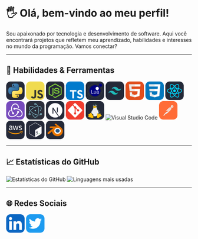 # 🖐️ Olá, bem-vindo ao meu perfil!

Sou apaixonado por tecnologia e desenvolvimento de software. Aqui você encontrará projetos que refletem meu aprendizado, habilidades e interesses no mundo da programação. Vamos conectar?

---

## 🚀 Habilidades & Ferramentas

<div>
  <!-- Substitua "icone" pelos nomes das imagens que você usará -->
  <img src="https://github.com/tandpfun/skill-icons/blob/main/icons/Python-Dark.svg" alt="Python" width="50" height="50">
  <img src="https://github.com/tandpfun/skill-icons/blob/main/icons/JavaScript.svg" alt="JavaScript" width="50" height="50">
  <img src="https://github.com/tandpfun/skill-icons/blob/main/icons/NodeJS-Dark.svg" alt="Node.js" width="50" height="50">
  <img src="https://github.com/tandpfun/skill-icons/blob/main/icons/TypeScript.svg" alt="TypeScript" width="50" height="50">
  <img src="https://github.com/tandpfun/skill-icons/blob/main/icons/Lua-Dark.svg" alt="Lua" width="50" height="50">
  <img src="https://github.com/tandpfun/skill-icons/blob/main/icons/TailwindCSS-Dark.svg" alt="Tailwind" width="50" height="50">
  <img src="https://github.com/tandpfun/skill-icons/blob/main/icons/HTML.svg" alt="HTML" width="50" height="50">
  <img src="https://github.com/tandpfun/skill-icons/blob/main/icons/CSS.svg" alt="CSS" width="50" height="50">
  <img src="https://github.com/tandpfun/skill-icons/blob/main/icons/React-Dark.svg" alt="React" width="50" height="50">
  <img src="https://github.com/tandpfun/skill-icons/blob/main/icons/Redux.svg" alt="Redux" width="50" height="50">
  <img src="https://github.com/tandpfun/skill-icons/blob/main/icons/Electron.svg" alt="Electron" width="50" height="50">
  <img src="https://github.com/tandpfun/skill-icons/blob/main/icons/NextJS-Dark.svg" alt="NextJs" width="50" height="50">
  <img src="https://github.com/tandpfun/skill-icons/blob/main/icons/Git.svg" alt="Git" width="50" height="50">
  <img src="https://github.com/tandpfun/skill-icons/blob/main/icons/Linux-Dark.svg" alt="Linux" width="50" height="50">
  <img src="https://github.com/tandpfun/skill-icons/blob/main/icons/VisualStudioCode-Dark.svg" alt="Visual Studio Code" width="50" height="50">
  <img src="https://github.com/tandpfun/skill-icons/blob/main/icons/Postman.svg" alt="Postman" width="50" height="50">
  <img src="https://github.com/tandpfun/skill-icons/blob/main/icons/AWS-Dark.svg" alt="AWS" width="50" height="50">
  <img src="https://github.com/tandpfun/skill-icons/blob/main/icons/Bash-Dark.svg" alt="Bash-Dark" width="50" height="50">
  <img src="https://github.com/tandpfun/skill-icons/blob/main/icons/Blender-Dark.svg" alt="Blender-Dark" width="50" height="50">
</div>

---

## 📈 Estatísticas do GitHub

<div>
  <img src="https://github-readme-stats.vercel.app/api?username=ZippyBonhTM&show_icons=true&theme=radical" alt="Estatísticas do GitHub">
  <img src="https://github-readme-stats.vercel.app/api/top-langs/?username=ZippyBonhTM&layout=compact&theme=radical" alt="Linguagens mais usadas">
</div>

---

## 🌐 Redes Sociais

<div>
  <a href="https://www.linkedin.com/in/joão-gabriel-menzes-santos-b63aaa258/"><img src="https://github.com/tandpfun/skill-icons/blob/main/icons/LinkedIn.svg" alt="LinkedIn" width="50" height="50"></a>
  <a href="https://twitter.com/RusticityBR/"><img src="https://github.com/tandpfun/skill-icons/blob/main/icons/Twitter.svg" alt="Twitter" width="50" height="50"></a>
</div>
